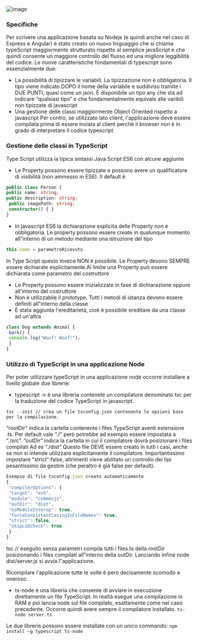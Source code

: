 ![image](https://user-images.githubusercontent.com/62563624/137487500-37380a6c-0043-4ab2-b5a3-53418dcc288c.png)

### Specifiche
Per scrivere una applicazione basata su Nodejs (e quindi anche nel caso di Express e Angular) è stato
creato un nuovo linguaggio che si chiama typeScript maggiormente strutturato rispetto al semplice
javaScript e che quindi consente un maggiore controllo del flusso ed una migliore leggibilità del codice.
Le nuove caratteristiche fondamentali di typescript sono essenzialmente due:
- La possibilità di tipizzare le variabili. La tipizzazione non è obbligatoria. Il tipo viene indicato
DOPO il nome della variabile e suddiviso tramite i DUE PUNTI, quasi come un json.
È disponibile un tipo any che sta ad indicare “qualsiasi tipo” e che fondamentalmente equivale
alle varibili non tipizzate di javascript
- Una gestione delle classi maggiormente Object Oriented rispetto a javascript
Per contro, se utilizzato lato client, l'applicazione deve essere compilata prima di essere inviata al client
perché il browser non è in grado di interpretare il codice typescript

### Gestione delle classi in TypeScript
Type Script utilizza la tipica sintassi Java Script ES6 con alcune aggiunte
- Le Property possono essere tipizzate e possono avere un qualificatore di visibilità (non ammesso in
ES6). Il default è 
```typescript
public class Person {
public name: string;
public description: string;
 public imagePath: string;
 constructor() { }
}
```
-  In javascript ES6 la dichiarazione esplicita delle Property non è obbligatoria. Le property possono
essere create in qualunque momento all‟interno di un metodo mediante una istruzione del tipo
```typescript
this.name = parametroRicevuto
```
In Type Script questo invece NON è possibile. Le Property devono SEMPRE essere dichiarate
esplicitamente.Al limite una Property può essere dichiarata come parametro del costruttore


- Le Property possono essere inizializzate in fase di dichiarazione oppure all'interno del costruttore
- Non è utilizzabile il prototype. Tutti i metodi di istanza devono essere definiti all‟interno della classe
- È stata aggiunta l'ereditarietà, cioè è possibile ereditare da una classe ad un'altra
```typescript
class Dog extends Animal {
 bark() {
 console.log("Woof! Woof!");
 }
}
```

### Utilizzo di TypeScript in una applicazione Node
Per poter utilizzare typeScript in una applicazione node occorre installare a livello globale due librerie:
- typescript -> è una libreria contenete un compilatore denominato tsc per la traduzione del codice
TypeScript in javascript.
```tsc --version // versione di tsc installata
tsc --init // crea un file tsconfig.json contenente le opzioni base per la compilazione.
```

“rootDir” indica la cartella contenente i files TypeScript aventi estensione .ts.
Per default vale “./” però potrebbe ad esempio essere impostata a “./src”.
“outDir” indica la cartella in cui il compilatore dovrà posizionare i files compilati Ad es “./dist”
Questo file DEVE essere creato in tutti i casi, anche se non si intende utilizzare esplicitamente
il compilatore. Importantissimo impostare "strict":false, altrimenti viene abilitato un
controllo dei tipi pesantissimo da gestire (che peraltro è già false per default).

```javascript
Esempio di file tsconfig.json creato automaticamente
{
 "compilerOptions": {
 "target": "es5",
 "module": "commonjs",
 "outDir": "dist",
 "esModuleInterop": true,
 "forceConsistentCasingInFileNames": true,
 "strict": false,
 "skipLibCheck": true
 }
}
```
tsc // eseguito senza parametri compila tutti i files.ts della rootDir posizionando i files
compilati all‟interno della outDir.
Lanciando infine node dist/server.js si avvia l‟applicazione.


Ricompilare l'applicazione tutte le volte è però decisamente scomodo e oneroso.
- ts-node è una libreria che consente di avviare in esecuzione direttamente un file TypeScript.
In realtà esegue una compilazione in RAM e poi lancia node sul file compilato, esattamente come
nel caso precedente. Occorre quindi avere sempre il compilatore installato.
```ts-node server.ts```

Le due librerie possono essere installate con un unico commando:
```npm install –g typescript ts-node```
